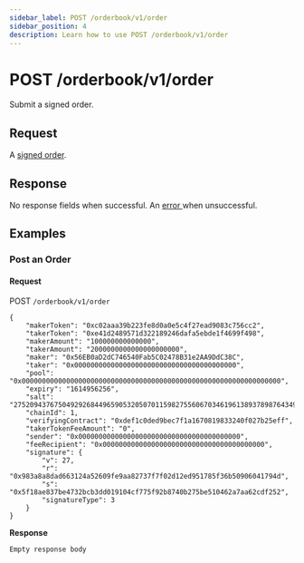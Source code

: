 ```yaml
---
sidebar_label: POST /orderbook/v1/order
sidebar_position: 4
description: Learn how to use POST /orderbook/v1/order
---
```


# POST /orderbook/v1/order

Submit a signed order.

## Request

A [signed order](../../0x-swap-api/api-references/#signed-order).

## Response

No response fields when successful. An [error ](../../0x-swap-api/api-references/#errors)when unsuccessful.

## Examples

### Post an Order

#### Request

POST `/orderbook/v1/order`

```
{
    "makerToken": "0xc02aaa39b223fe8d0a0e5c4f27ead9083c756cc2",
    "takerToken": "0xe41d2489571d322189246dafa5ebde1f4699f498",
    "makerAmount": "100000000000000",
    "takerAmount": "2000000000000000000000",
    "maker": "0x56EB0aD2dC746540Fab5C02478B31e2AA9DdC38C",
    "taker": "0x0000000000000000000000000000000000000000",
    "pool": "0x0000000000000000000000000000000000000000000000000000000000000000",
    "expiry": "1614956256",
    "salt": "2752094376750492926844965905320507011598275560670346196138937898764349624882",
    "chainId": 1,
    "verifyingContract": "0xdef1c0ded9bec7f1a1670819833240f027b25eff",
    "takerTokenFeeAmount": "0",
    "sender": "0x0000000000000000000000000000000000000000",
    "feeRecipient": "0x0000000000000000000000000000000000000000",
    "signature": {
        "v": 27,
        "r": "0x983a8a8dad663124a52609fe9aa82737f7f02d12ed951785f36b50906041794d",
        "s": "0x5f18ae837be4732bcb3dd019104cf775f92b8740b275be510462a7aa62cdf252",
        "signatureType": 3
    }
}
```

**Response**

`Empty response body`